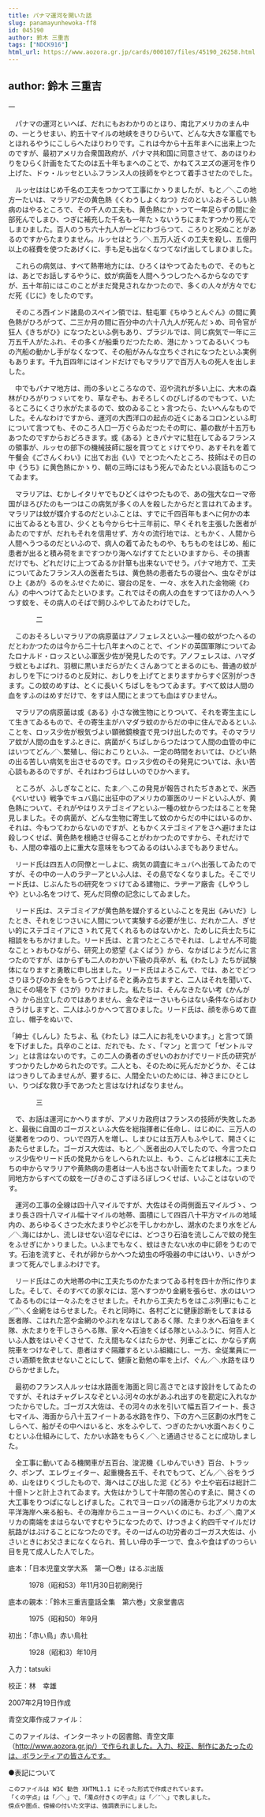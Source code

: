 ```yaml
---
title: パナマ運河を開いた話
slug: panamayunhewoka-ff8
id: 045190
author: 鈴木 三重吉
tags: ["NDCK916"]
html_url: https://www.aozora.gr.jp/cards/000107/files/45190_26258.html
---
```


## author: 鈴木 三重吉

一



　パナマの運河といへば、だれにもおわかりのとほり、南北アメリカのまん中の、一とうせまい、約五十マイルの地峡をきりひらいて、どんな大きな軍艦でもとほれるやうにこしらへたほりわりです。これは今から十五年まへに出来上つたのですが、最初アメリカ合衆国政府が、パナマ共和国に同意させて、あのほりわりをひらく計画をたてたのは五十年もまへのことで、かねてスヱズの運河を作り上げた、ドゥ・ルッセといふフランス人の技師をやとつて着手させたのでした。

　ルッセははじめ千名の工夫をつかつて工事にかゝりましたが、もと／＼この地方一たいは、マラリアだの黄色熱《くわうしよくねつ》だのといふおそろしい熱病のはやるところで、その千人の工夫も、黄色熱にかゝつて一年足らずの間に全部死んでしまひ、つぎに補充した千名も一年たゝないうちにまたすつかり死んでしまひました。百人のうち六十九人が一どにわづらつて、ころりと死ぬことがあるのですからたまりません。ルッセはとう／＼五万人近くの工夫を殺し、五億円以上の経費を使つたあげくに、手も足も出なくなつてなげ出してしまひました。

　これらの病気は、すべて熱帯地方には、ひろくはやつてゐたもので、そのもとは、あとでお話しするやうに、蚊が病菌を人間へうつしつたへるからなのですが、五十年前にはこのことがまだ発見されなかつたので、多くの人々が方々でむだ死《じに》をしたのです。

　そのころ西インド諸島のスペイン領では、駐屯軍《ちゆうとんぐん》の間に黄色熱がひろがつて、二三か月の間に百分中の六十八九人が死んだゝめ、司令官が狂人《きちがひ》になつたといふ例もあり、ブラジルでは、同じ病気で一年に三万五千人がたふれ、その多くが船乗りだつたため、港にかゝつてゐるいくつもの汽船の動かし手がなくなつて、その船がみんな立ちぐされになつたといふ実例もあります。千九百四年にはインドだけでもマラリアで百万人もの死人を出しました。

　中でもパナマ地方は、雨の多いところなので、沼や流れが多い上に、大木の森林がひろがりつゞいてをり、草なぞも、おそろしくのびしげるのでもつて、いたるところにくさり水がたまるので、蚊のゐることゝ言つたら、たいへんなものでした。そんなわけですから、運河の大西洋口の起点の近くにあるコロンといふ町について言つても、そのころ人口一万ぐらゐだつたその町に、墓の数が十五万もあつたのですからおどろきます。或《ある》ときパナマに駐在してゐるフランスの領事が、ルッセの部下の機械技師に服を買つてとゞけてやり、あすそれを着て午餐会《ごさんくわい》に出てお出《い》でとつたへたところ、技師はその日の中《うち》に黄色熱にかゝり、朝の三時にはもう死んでゐたといふ哀話ものこつてゐます。

　マラリアは、むかしイタリヤでもひどくはやつたもので、あの強大なローマ帝国がほろびたのも一つはこの病気が多くの人を殺したからだと言はれてゐます。マラリアは蚊が媒介するのだといふことは、すでに千四百年もまへに何かの本に出てゐるとも言ひ、少くとも今から七十三年前に、早くそれを主張した医者がゐたのですが、だれもそれを信用せず、方々の流行地では、ともかく、人間から人間へうつるのだといふので、病人の着てゐたものや、もちものをはじめ、船に患者が出ると積み荷をまですつかり海へなげすてたといひますから、その損害だけでも、どれだけに上つてゐるか計箪も出来ないでせう。パナマ地方で、工夫についてゐたフランス人の医者たちは、黄色熱の患者たちの寝台へ、虫なぞがはひ上《あが》るのをふせぐために、寝台の足を、一々、水を入れた金物碗《わん》の中へつけてゐたといひます。これではその病人の血をすつてほかの人へうつす蚊を、その病人のそばで飼ひふやしてゐたわけでした。





　　　　二



　このおそろしいマラリアの病原菌はアノフェレスといふ一種の蚊がつたへるのだとわかつたのは今から二十七八年まへのことで、インドの英国軍隊についてゐたロナルド・ロッスといふ軍医少佐が発見したのです。アノフェレスは、ハマダラ蚊ともよばれ、羽根に黒いまだらがたくさんあつてとまるのにも、普通の蚊がおしりを下につけるのと反対に、おしりを上げてとまりますからすぐ区別がつきます。この蚊のめすは、とくに長いくちばしをもつてゐます。すべて蚊は人間の血をすふのはめすだけで、をすは人間にとまつても血はすひません。

　マラリアの病原菌は或《ある》小さな微生物にとりついて、それを寄生主にして生きてゐるもので、その寄生主がハマダラ蚊のからだの中に住んでゐるといふことを、ロッス少佐が根気づよい顕微鏡検査で見つけ出したのです。そのマラリア蚊が人間の血をすふときに、病菌がくちばしからつたはつて人間の血管の中にはいつてどん／＼繁殖し、俗におこりといふ、一定の時間をおいては、ひどい熱の出る苦しい病気を出させるのです。ロッス少佐のその発見については、永い苦心談もあるのですが、それはわづらはしいのでひかへます。

　ところが、ふしぎなことに、たま／＼この発見が報告されたぢきあとで、米西《べいせい》戦争でキュバ島に出征中のアメリカの軍医のリードといふ人が、黄色熱について、それがやはりステゴミイアといふ一種の蚊からつたはることを発見しました。その病菌が、どんな生物に寄生して蚊のからだの中にはいるのか、それは、今もつてわからないのですが、ともかくステゴミイアをさへ避けまたは殺しつくせば、黄色熱を根絶させ得ることがわかつたのですから、それだけでも、人間の幸福の上に重大な意味をもつてゐるのはいふまでもありません。

　リード氏は四五人の同僚と一しよに、病気の調査にキュバへ出張してゐたのですが、その中の一人のラヂーアといふ人は、その島でなくなりました。そこでリード氏は、じぶんたちの研究をつゞけてゐる建物に、ラヂーア廠舎《しやうしや》といふ名をつけて、死んだ同僚の記念にしてゐました。

　リード氏は、ステゴミイアが黄色熱を媒介するといふことを見出《みいだ》したとき、それをじつさいに人間について実験する必要が生じ、だれか二人、ぎせい的にステゴミイアにさゝれて見てくれるものはないかと、ためしに兵士たちに相談をもちかけました。リード氏は、と言つたところでそれは、しよせん不可能なことゝおもひながら、研究上の慾望《よくばう》から、なかばじようだんに言つたのですが、はからずも二人のわかい下級の兵卒が、私《わたし》たちが試験体になりますと勇敢に申し出ました。リード氏はよろこんで、では、あとでどつさりほうびのお金をもらつて上げるぞと勇み立ちますと、二人はそれを聞いて、急にその場を下《さが》りかけました。私たちは、そんなきたない考《かんがへ》から出立したのではありません、金なぞは一さいもらはない条件ならばおひきうけしますと、二人はふりかへつて言ひました。リード氏は、顔を赤らめて直立し、帽子をぬいで、

「紳士《しんし》たちよ、私《わたし》は二人にお礼をいひます。」と言つて頭を下げました。兵卒のことは、だれでも、たゞ、「マン」と言つて「ゼントルマン」とは言はないのです。この二人の勇者のぎせいのおかげでリード氏の研究がすつかりたしかめられたのです。二人とも、そのために死んだかどうか、そこははつきりしてゐませんが、要するに、人間全たいのためには、神さまにひとしい、りつぱな救ひ手であつたと言はなければなりません。





　　　　三



　で、お話は運河にかへりますが、アメリカ政府はフランスの技師が失敗したあと、最後に自国のゴーガスといふ大佐を総指揮者に任命し、はじめに、三万人の従業者をつのり、ついで四万人を増し、しまひには五万人もふやして、開さくにあたらせました。ゴーガス大佐は、もと／＼医者出の人でしたので、今言つたロッス少佐やリード氏の発見からをしへられた以上、もう、こんどは根本に工夫たちの中からマラリアや黄熱病の患者は一人も出さない計画をたてました。つまり同地方からすべての蚊を一ぴきのこさずほろぼしつくせば、いふことはないのです。

　運河の工事の全線は四十八マイルですが、大佐はその両側面五マイルづゝ、つまり長さ四十八マイル幅十マイルの地帯、面積にして四百八十平方マイルの地域内の、あらゆるくさつた水たまりやどぶを干しかわかし、湖水のたまり水をどん／＼海にはかし、流しほせない沼なぞには、どつさり石油を流しこんで蚊の発生をふせぎにかゝりました。いふまでもなく、蚊はきたない水の中に卵をうむのです。石油を流すと、それが卵からかへつた幼虫の呼吸器の中にはいり、いきがつまつて死んでしまふわけです。

　リード氏はこの大地帯の中に工夫たちのかたまつてゐる村を四十か所に作りました。そして、そのすべての家々には、窓へすつかり金網を張らせ、水のはいつてゐるものには一々ふたをさせました。それから工夫たちをはこぶ列車にもこと／″＼く金網をはらせました。それと同時に、各村ごとに健康診断をしてまはる医者隊、こはれた窓や金網のやぶれをなほしてあるく隊、たまり水へ石油をまく隊、水たまりを干しさらへる隊、家々へ石油をくばる隊といふふうに、何百人といふ人数をはいぞくさせて、たえ間もなくはたらかせ、列車ごとに、かならず病院車をつけなぞして、患者はすぐ隔離するといふ組織にし、一方、全従業員に一さい酒類を飲ませないことにして、健康と勤勉の率を上げ、ぐん／＼水路をほりひらかせました。

　最初のフランス人ルッセは水路面を海面と同じ高さでとほす設計をしてゐたのですが、それはチャグレスなぞといふ河々の水があふれ出すのを勘定に入れなかつたからでした。ゴーガス大佐は、その河々の水を引いて幅五百フイート、長さ七マイル、海面から八十五フイートある水路を作り、下の方へ三区劃の水門をこしらへて、船がその中へはいると、水をふやして、つぎのたかい水面へおくりこむといふ仕組みにして、たかい水路をもらく／＼と通過させることに成功しました。

　全工事に動いてゐる機関車が五百台、浚泥機《しゆんでいき》百台、トラック、ポンプ、エレヴェイター、起重機各五千、それでもつて、どん／＼谷をうづめ、山をほりくづしたもので、海へはこび出した泥《どろ》や土や岩石は総計二十億トンと計上されてゐます。大佐はかうして十年間の苦心のすゑに、開さくの大工事をりつぱになしとげました。これでヨーロッパの諸港から北アメリカの太平洋海岸へ来る船も、その海岸からニューヨークへいくのにも、わざ／＼南アメリカの南端をまはらないですむやうになつたので、けつきよく約四千マイルだけ航路がはぶけることになつたのです。その一ばんの功労者のゴーガス大佐は、小さいときにお父さまになくなられ、貧しい母の手一つで、食ふや食はずのつらい目を見て成人した人でした。













底本：「日本児童文学大系　第一〇巻」ほるぷ出版


　　　1978（昭和53）年11月30日初刷発行

底本の親本：「鈴木三重吉童話全集　第六巻」文泉堂書店

　　　1975（昭和50）年9月

初出：「赤い鳥」赤い鳥社

　　　1928（昭和3）年10月

入力：tatsuki

校正：林　幸雄

2007年2月19日作成

青空文庫作成ファイル：

このファイルは、インターネットの図書館、青空文庫（http://www.aozora.gr.jp/）で作られました。入力、校正、制作にあたったのは、ボランティアの皆さんです。











●表記について


	このファイルは W3C 勧告 XHTML1.1 にそった形式で作成されています。
	「くの字点」は「／＼」で、「濁点付きくの字点」は「／″＼」で表しました。
	傍点や圏点、傍線の付いた文字は、強調表示にしました。